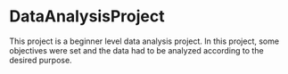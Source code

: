 # DataAnalysisProject
This project is a beginner level data analysis project. In this project, some objectives were set and the data had to be analyzed according to the desired purpose.
